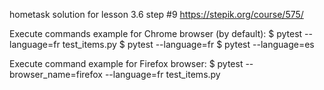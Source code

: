 hometask solution for lesson 3.6 step #9
https://stepik.org/course/575/

Execute commands example for Chrome browser (by default):
$ pytest --language=fr test_items.py
$ pytest --language=fr
$ pytest --language=es

Execute command example for Firefox browser:
$ pytest --browser_name=firefox --language=fr test_items.py

